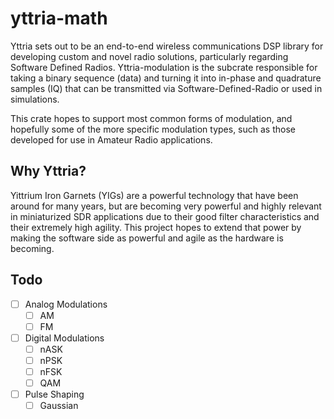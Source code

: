 # yttria-math

Yttria sets out to be an end-to-end wireless communications DSP library for developing custom and
novel radio solutions, particularly regarding Software Defined Radios. Yttria-modulation is the
subcrate responsible for taking a binary sequence (data) and turning it into in-phase and quadrature
samples (IQ) that can be transmitted via Software-Defined-Radio or used in simulations.

This crate hopes to support most common forms of modulation, and hopefully some of the more specific
modulation types, such as those developed for use in Amateur Radio applications.

## Why Yttria?

Yittrium Iron Garnets (YIGs) are a powerful technology that have been around for many years, but are
becoming very powerful and highly relevant in miniaturized SDR applications due to their good filter
characteristics and their extremely high agility. This project hopes to extend that power by making
the software side as powerful and agile as the hardware is becoming.

## Todo

- [ ] Analog Modulations
    - [ ] AM
    - [ ] FM
- [ ] Digital Modulations
    - [ ] nASK
    - [ ] nPSK
    - [ ] nFSK
    - [ ] QAM
- [ ] Pulse Shaping
    - [ ] Gaussian
